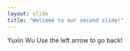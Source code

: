 ```yaml
---
layout: slide
title: "Welcome to our second slide!"
---
```

Yuxin Wu
Use the left arrow to go back!
